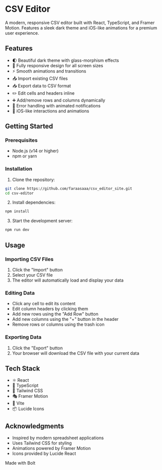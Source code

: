 # CSV Editor

A modern, responsive CSV editor built with React, TypeScript, and Framer Motion. Features a sleek dark theme and iOS-like animations for a premium user experience.

## Features

- 🌓 Beautiful dark theme with glass-morphism effects
- 📱 Fully responsive design for all screen sizes
- ⚡️ Smooth animations and transitions
- 📤 Import existing CSV files
- 📥 Export data to CSV format
- ✏️ Edit cells and headers inline
- ➕ Add/remove rows and columns dynamically
- 🎯 Error handling with animated notifications
- 💫 iOS-like interactions and animations

## Getting Started

### Prerequisites

- Node.js (v14 or higher)
- npm or yarn

### Installation

1. Clone the repository:
```bash
git clone https://github.com/faraasaaa/csv_editor_site.git
cd csv-editor
```

2. Install dependencies:
```bash
npm install
```

3. Start the development server:
```bash
npm run dev
```

## Usage

### Importing CSV Files

1. Click the "Import" button
2. Select your CSV file
3. The editor will automatically load and display your data

### Editing Data

- Click any cell to edit its content
- Edit column headers by clicking them
- Add new rows using the "Add Row" button
- Add new columns using the "+" button in the header
- Remove rows or columns using the trash icon

### Exporting Data

1. Click the "Export" button
2. Your browser will download the CSV file with your current data

## Tech Stack

- ⚛️ React
- 📘 TypeScript
- 🎨 Tailwind CSS
- 🎭 Framer Motion
- 🔧 Vite
- 📦 Lucide Icons

## Acknowledgments

- Inspired by modern spreadsheet applications
- Uses Tailwind CSS for styling
- Animations powered by Framer Motion
- Icons provided by Lucide React

Made with Bolt
